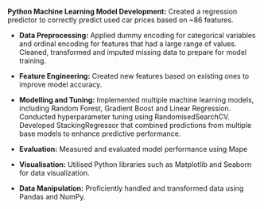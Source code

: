 **Python Machine Learning Model Development:** Created a regression predictor to correctly predict used car prices based on ~86 features.

- **Data Preprocessing:** Applied dummy encoding for categorical variables and ordinal encoding for features that had a large range of values. Cleaned, transformed and imputed missing data to prepare for model training.

- **Feature Engineering:** Created new features based on existing ones to improve model accuracy.

- **Modelling and Tuning:** Implemented multiple machine learning models, including Random Forest, Gradient Boost and Linear Regression. Conducted hyperparameter tuning using RandomisedSearchCV. Developed StackingRegressor that combined predictions from multiple base models to enhance predictive performance.

- **Evaluation:** Measured and evaluated model performance using Mape

- **Visualisation:** Utilised Python libraries such as Matplotlib and Seaborn for data visualization.

- **Data Manipulation:** Proficiently handled and transformed data using Pandas and NumPy.
